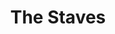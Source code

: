 ---
title: "The Staves"
summary: "The Staves are an English indie folk duo of sisters Jessica and Camilla Staveley-Taylor from Watford, Hertfordshire, England."
slug: "the-staves"
image: "the-staves.jpg"
apple_music_artist_url: "https://music.apple.com/gb/artist/the-staves/471509658"
wikipedia_url: "https://en.wikipedia.org/wiki/The_Staves"
---